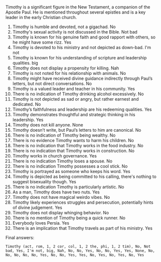 Timothy is a significant figure in the New Testament, a companion of the Apostle Paul. He is mentioned throughout several epistles and is a key leader in the early Christian church.

1. Timothy is humble and devoted, not a gigachad. No
2. Timothy's sexual activity is not discussed in the Bible. Not bad
3. Timothy is known for his genuine faith and good rapport with others, so he might have some rizz. Yes
4. Timothy is devoted to his ministry and not depicted as down-bad. I'm not
5. Timothy is known for his understanding of scripture and leadership qualities. big
6. Timothy does not display a propensity for killing. Nah
7. Timothy is not noted for his relationship with animals. No
8. Timothy might have received divine guidance indirectly through Paul’s letters, but not direct conversations. No
9. Timothy is a valued leader and teacher in his community. Yes
10. There is no indication of Timothy drinking alcohol excessively. No
11. Timothy is not depicted as sad or angry, but rather earnest and dedicated. No
12. Timothy’s faithfulness and leadership are his redeeming qualities. Yes
13. Timothy demonstrates thoughtful and strategic thinking in his leadership. Yes
14. Timothy does not kill anyone. None
15. Timothy doesn’t write, but Paul’s letters to him are canonical. No
16. There is no indication of Timothy being wealthy. No
17. There is no evidence Timothy wants to harm his children. No
18. There is no indication that Timothy works in the food industry. No
19. There is no indication that Timothy works in construction. No
20. Timothy works in church governance. Yes
21. There is no indication Timothy loses a spouse. No
22. There is no indication Timothy possesses a cool stick. No
23. Timothy is portrayed as someone who keeps his word. Yes
24. Timothy is depicted as being committed to his calling, there's nothing to suggest bisexuality though. Yes
25. There is no indication Timothy is particularly artistic. No
26. As a man, Timothy does have two nuts. Yes
27. Timothy does not have magical weirdo vibes. No
28. Timothy likely experiences struggles and persecution, potentially hints of divine judgement. Yes
29. Timothy does not display whinging behavior. No
30. There is no mention of Timothy being a quick runner. No
31. Everybody loves Persia. Yes
32. There is an implication that Timothy travels as part of his ministry. Yes

Final answers:

```Timothy (act, rom, 1, 2 cor, col, 1, 2 the, phi, 1, 2 tim), No, Not bad, Yes, I'm not, big, Nah, No, No, Yes, No, No, Yes, Yes, None, No, No, No, No, No, Yes, No, No, Yes, Yes, No, Yes, No, Yes, No, Yes```